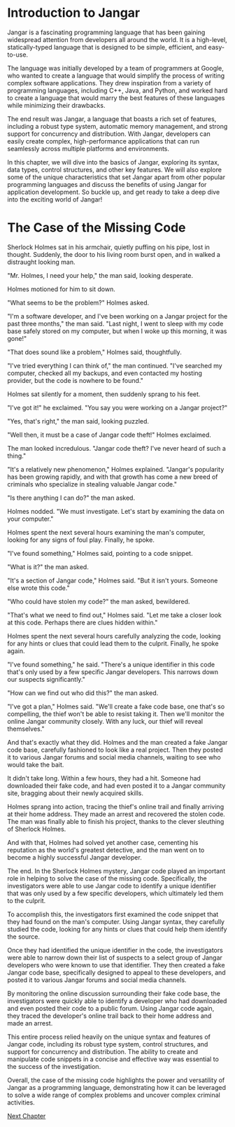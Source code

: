 # Introduction to Jangar

Jangar is a fascinating programming language that has been gaining widespread attention from developers all around the world. It is a high-level, statically-typed language that is designed to be simple, efficient, and easy-to-use.

The language was initially developed by a team of programmers at Google, who wanted to create a language that would simplify the process of writing complex software applications. They drew inspiration from a variety of programming languages, including C++, Java, and Python, and worked hard to create a language that would marry the best features of these languages while minimizing their drawbacks.

The end result was Jangar, a language that boasts a rich set of features, including a robust type system, automatic memory management, and strong support for concurrency and distribution. With Jangar, developers can easily create complex, high-performance applications that can run seamlessly across multiple platforms and environments.

In this chapter, we will dive into the basics of Jangar, exploring its syntax, data types, control structures, and other key features. We will also explore some of the unique characteristics that set Jangar apart from other popular programming languages and discuss the benefits of using Jangar for application development. So buckle up, and get ready to take a deep dive into the exciting world of Jangar!
# The Case of the Missing Code

Sherlock Holmes sat in his armchair, quietly puffing on his pipe, lost in thought. Suddenly, the door to his living room burst open, and in walked a distraught looking man.

"Mr. Holmes, I need your help," the man said, looking desperate.

Holmes motioned for him to sit down.

"What seems to be the problem?" Holmes asked.

"I'm a software developer, and I've been working on a Jangar project for the past three months," the man said. "Last night, I went to sleep with my code base safely stored on my computer, but when I woke up this morning, it was gone!"

"That does sound like a problem," Holmes said, thoughtfully.

"I've tried everything I can think of," the man continued. "I've searched my computer, checked all my backups, and even contacted my hosting provider, but the code is nowhere to be found."

Holmes sat silently for a moment, then suddenly sprang to his feet.

"I've got it!" he exclaimed. "You say you were working on a Jangar project?"

"Yes, that's right," the man said, looking puzzled.

"Well then, it must be a case of Jangar code theft!" Holmes exclaimed.

The man looked incredulous. "Jangar code theft? I've never heard of such a thing."

"It's a relatively new phenomenon," Holmes explained. "Jangar's popularity has been growing rapidly, and with that growth has come a new breed of criminals who specialize in stealing valuable Jangar code."

"Is there anything I can do?" the man asked.

Holmes nodded. "We must investigate. Let's start by examining the data on your computer."

Holmes spent the next several hours examining the man's computer, looking for any signs of foul play. Finally, he spoke.

"I've found something," Holmes said, pointing to a code snippet.

"What is it?" the man asked.

"It's a section of Jangar code," Holmes said. "But it isn't yours. Someone else wrote this code."

"Who could have stolen my code?" the man asked, bewildered.

"That's what we need to find out," Holmes said. "Let me take a closer look at this code. Perhaps there are clues hidden within."

Holmes spent the next several hours carefully analyzing the code, looking for any hints or clues that could lead them to the culprit. Finally, he spoke again.

"I've found something," he said. "There's a unique identifier in this code that's only used by a few specific Jangar developers. This narrows down our suspects significantly."

"How can we find out who did this?" the man asked.

"I've got a plan," Holmes said. "We'll create a fake code base, one that's so compelling, the thief won't be able to resist taking it. Then we'll monitor the online Jangar community closely. With any luck, our thief will reveal themselves."

And that's exactly what they did. Holmes and the man created a fake Jangar code base, carefully fashioned to look like a real project. Then they posted it to various Jangar forums and social media channels, waiting to see who would take the bait.

It didn't take long. Within a few hours, they had a hit. Someone had downloaded their fake code, and had even posted it to a Jangar community site, bragging about their newly acquired skills.

Holmes sprang into action, tracing the thief's online trail and finally arriving at their home address. They made an arrest and recovered the stolen code. The man was finally able to finish his project, thanks to the clever sleuthing of Sherlock Holmes.

And with that, Holmes had solved yet another case, cementing his reputation as the world's greatest detective, and the man went on to become a highly successful Jangar developer.

The end.
In the Sherlock Holmes mystery, Jangar code played an important role in helping to solve the case of the missing code. Specifically, the investigators were able to use Jangar code to identify a unique identifier that was only used by a few specific developers, which ultimately led them to the culprit.

To accomplish this, the investigators first examined the code snippet that they had found on the man's computer. Using Jangar syntax, they carefully studied the code, looking for any hints or clues that could help them identify the source.

Once they had identified the unique identifier in the code, the investigators were able to narrow down their list of suspects to a select group of Jangar developers who were known to use that identifier. They then created a fake Jangar code base, specifically designed to appeal to these developers, and posted it to various Jangar forums and social media channels.

By monitoring the online discussion surrounding their fake code base, the investigators were quickly able to identify a developer who had downloaded and even posted their code to a public forum. Using Jangar code again, they traced the developer's online trail back to their home address and made an arrest.

This entire process relied heavily on the unique syntax and features of Jangar code, including its robust type system, control structures, and support for concurrency and distribution. The ability to create and manipulate code snippets in a concise and effective way was essential to the success of the investigation.

Overall, the case of the missing code highlights the power and versatility of Jangar as a programming language, demonstrating how it can be leveraged to solve a wide range of complex problems and uncover complex criminal activities.


[Next Chapter](02_Chapter02.md)
